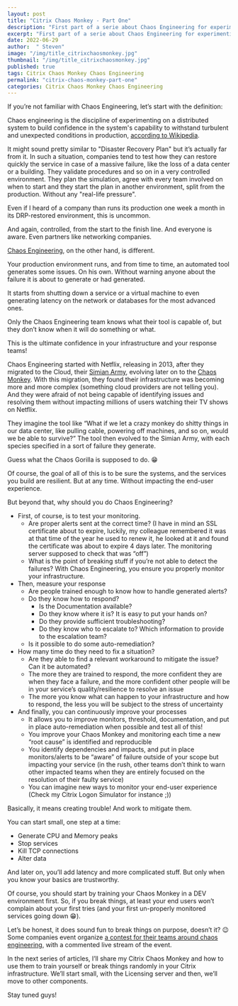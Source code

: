 ```yaml
---
layout: post
title: "Citrix Chaos Monkey - Part One"
description: "First part of a serie about Chaos Engineering for experimenting your Citrix environment resiliency"
excerpt: "First part of a serie about Chaos Engineering for experimenting your Citrix environment resiliency"
date: 2022-06-29
author:  " Steven"
image: "/img/title_citrixchaosmonkey.jpg"
thumbnail: "/img/title_citrixchaosmonkey.jpg"
published: true 
tags: Citrix Chaos Monkey Chaos Engineering
permalink: "citrix-chaos-monkey-part-one"
categories: Citrix Chaos Monkey Chaos Engineering
---
```


If you’re not familiar with Chaos Engineering, let’s start with the definition:

Chaos engineering is the discipline of experimenting on a distributed system to build confidence in the system's capability to withstand turbulent and unexpected conditions in production, [according to Wikipedia](https://en.wikipedia.org/wiki/Chaos_engineering).

It might sound pretty similar to "Disaster Recovery Plan" but it’s actually far from it.
In such a situation, companies tend to test how they can restore quickly the service in case of a massive failure, like the loss of a data center or a building. 
They validate procedures and so on in a very controlled environment. They plan the simulation, agree with every team involved on when to start and they start the plan in another environment, split from the production. Without any "real-life pressure".

Even if I heard of a company than runs its production one week a month in its DRP-restored environment, this is uncommon.

And again, controlled, from the start to the finish line. And everyone is aware. Even partners like networking companies.

[Chaos Engineering](https://principlesofchaos.org/), on the other hand, is different.

Your production environment runs, and from time to time, an automated tool generates some issues. On his own. Without warning anyone about the failure it is about to generate or had generated.

It starts from shutting down a service or a virtual machine to even generating latency on the network or databases for the most advanced ones.

Only the Chaos Engineering team knows what their tool is capable of, but they don’t know when it will do something or what.

This is the ultimate confidence in your infrastructure and your response teams!

Chaos Engineering started with Netflix, releasing in 2013, after they migrated to the Cloud, their [Simian Army](https://github.com/Netflix/SimianArmy), evolving later on to the [Chaos Monkey](https://github.com/netflix/chaosmonkey). With this migration, they found their infrastructure was becoming more and more complex (something cloud providers are not telling you). And they were afraid of not being capable of identifying issues and resolving them without impacting millions of users watching their TV shows on Netflix.

They imagine the tool like “What if we let a crazy monkey do shitty things in our data center, like pulling cable, powering off machines, and so on, would we be able to survive?”
The tool then evolved to the Simian Army, with each species specified in a sort of failure they generate.

Guess what the Chaos Gorilla is supposed to do. 😁

Of course, the goal of all of this is to be sure the systems, and the services you build are resilient. But at any time. Without impacting the end-user experience.

But beyond that, why should you do Chaos Engineering?
- First, of course, is to test your monitoring.
    - Are proper alerts sent at the correct time? (I have in mind an SSL certificate about to expire, luckily, my colleague remembered it was at that time of the year he used to renew it, he looked at it and found the certificate was about to expire 4 days later. The monitoring server supposed to check that was “off”)
    - What is the point of breaking stuff if you’re not able to detect the failures? With Chaos Engineering, you ensure you properly monitor your infrastructure.
- Then, measure your response
    - Are people trained enough to know how to handle generated alerts?
    - Do they know how to respond?
        - Is the Documentation available?
        - Do they know where it is? It is easy to put your hands on?
        - Do they provide sufficient troubleshooting?
        - Do they know who to escalate to? Which information to provide to the escalation team?
    - Is it possible to do some auto-remediation?
- How many time do they need to fix a situation?
    - Are they able to find a relevant workaround to mitigate the issue? Can it be automated?
    - The more they are trained to respond, the more confident they are when they face a failure, and the more confident other people will be in your service’s quality/resilience to resolve an issue
    - The more you know what can happen to your infrastructure and how to respond, the less you will be subject to the stress of uncertainty
- And finally, you can continuously improve your processes
    - It allows you to improve monitors, threshold, documentation, and put in place auto-remediation when possible and test all of this!
    - You improve your Chaos Monkey and monitoring each time a new “root cause” is identified and reproducible
    - You identify dependencies and impacts, and put in place monitors/alerts to be “aware” of failure outside of your scope but impacting your service (in the rush, other teams don’t think to warn other impacted teams when they are entirely focused on the resolution of their faulty service)
    - You can imagine new ways to monitor your end-user experience (Check my Citrix Logon Simulator for instance ;))

Basically, it means creating trouble! And work to mitigate them.

You can start small, one step at a time:
- Generate CPU and Memory peaks
- Stop services
- Kill TCP connections
- Alter data

And later on, you’ll add latency and more complicated stuff. But only when you know your basics are trustworthy.

Of course, you should start by training your Chaos Monkey in a DEV environment first. So, if you break things, at least your end users won’t complain about your first tries (and your first un-properly monitored services going down 😁).

Let’s be honest, it does sound fun to break things on purpose, doesn’t it? 😉
Some companies event organize [a contest for their teams around chaos engineering](http://days-of-chaos.com/), with a commented live stream of the event.

In the next series of articles, I’ll share my Citrix Chaos Monkey and how to use them to train yourself or break things randomly in your Citrix infrastructure. We’ll start small, with the Licensing server and then, we’ll move to other components.

Stay tuned guys!